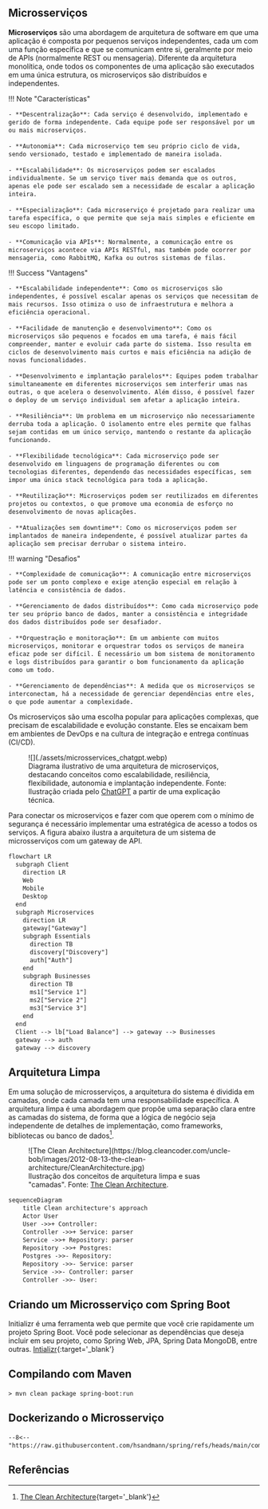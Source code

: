 
## Microsserviços

**Microserviços** são uma abordagem de arquitetura de software em que uma aplicação é composta por pequenos serviços independentes, cada um com uma função específica e que se comunicam entre si, geralmente por meio de APIs (normalmente REST ou mensageria). Diferente da arquitetura monolítica, onde todos os componentes de uma aplicação são executados em uma única estrutura, os microserviços são distribuídos e independentes.

!!! Note "Características"

    - **Descentralização**: Cada serviço é desenvolvido, implementado e gerido de forma independente. Cada equipe pode ser responsável por um ou mais microserviços.
    
    - **Autonomia**: Cada microserviço tem seu próprio ciclo de vida, sendo versionado, testado e implementado de maneira isolada.

    - **Escalabilidade**: Os microserviços podem ser escalados individualmente. Se um serviço tiver mais demanda que os outros, apenas ele pode ser escalado sem a necessidade de escalar a aplicação inteira.

    - **Especialização**: Cada microserviço é projetado para realizar uma tarefa específica, o que permite que seja mais simples e eficiente em seu escopo limitado.

    - **Comunicação via APIs**: Normalmente, a comunicação entre os microserviços acontece via APIs RESTful, mas também pode ocorrer por mensageria, como RabbitMQ, Kafka ou outros sistemas de filas.

!!! Success "Vantagens"

    - **Escalabilidade independente**: Como os microserviços são independentes, é possível escalar apenas os serviços que necessitam de mais recursos. Isso otimiza o uso de infraestrutura e melhora a eficiência operacional.

    - **Facilidade de manutenção e desenvolvimento**: Como os microserviços são pequenos e focados em uma tarefa, é mais fácil compreender, manter e evoluir cada parte do sistema. Isso resulta em ciclos de desenvolvimento mais curtos e mais eficiência na adição de novas funcionalidades.

    - **Desenvolvimento e implantação paralelos**: Equipes podem trabalhar simultaneamente em diferentes microserviços sem interferir umas nas outras, o que acelera o desenvolvimento. Além disso, é possível fazer o deploy de um serviço individual sem afetar a aplicação inteira.

    - **Resiliência**: Um problema em um microserviço não necessariamente derruba toda a aplicação. O isolamento entre eles permite que falhas sejam contidas em um único serviço, mantendo o restante da aplicação funcionando.

    - **Flexibilidade tecnológica**: Cada microserviço pode ser desenvolvido em linguagens de programação diferentes ou com tecnologias diferentes, dependendo das necessidades específicas, sem impor uma única stack tecnológica para toda a aplicação.

    - **Reutilização**: Microserviços podem ser reutilizados em diferentes projetos ou contextos, o que promove uma economia de esforço no desenvolvimento de novas aplicações.

    - **Atualizações sem downtime**: Como os microserviços podem ser implantados de maneira independente, é possível atualizar partes da aplicação sem precisar derrubar o sistema inteiro.

!!! warning "Desafios"

    - **Complexidade de comunicação**: A comunicação entre microserviços pode ser um ponto complexo e exige atenção especial em relação à latência e consistência de dados.

    - **Gerenciamento de dados distribuídos**: Como cada microserviço pode ter seu próprio banco de dados, manter a consistência e integridade dos dados distribuídos pode ser desafiador.

    - **Orquestração e monitoração**: Em um ambiente com muitos microserviços, monitorar e orquestrar todos os serviços de maneira eficaz pode ser difícil. É necessário um bom sistema de monitoramento e logs distribuídos para garantir o bom funcionamento da aplicação como um todo.

    - **Gerenciamento de dependências**: A medida que os microserviços se interconectam, há a necessidade de gerenciar dependências entre eles, o que pode aumentar a complexidade.

Os microserviços são uma escolha popular para aplicações complexas, que precisam de escalabilidade e evolução constante. Eles se encaixam bem em ambientes de DevOps e na cultura de integração e entrega contínuas (CI/CD).

<figure markdown="span">
  ![](./assets/microsservices_chatgpt.webp)
  <figcaption>Diagrama ilustrativo de uma arquitetura de microserviços, destacando conceitos como escalabilidade, resiliência, flexibilidade, autonomia e implantação independente. Fonte: Ilustração criada pelo <a href='https://chat.openai.com/' target='_blank'>ChatGPT</a> a partir de uma explicação técnica.</figcaption>
</figure>

Para conectar os microserviços e fazer com que operem com o mínimo de segurança é necessário implementar uma estratégica de acesso a todos os serviços. A figura abaixo ilustra a arquitetura de um sistema de microsserviços com um gateway de API.

``` mermaid
flowchart LR
  subgraph Client
    direction LR
    Web
    Mobile
    Desktop
  end
  subgraph Microservices
    direction LR
    gateway["Gateway"]
    subgraph Essentials
      direction TB
      discovery["Discovery"]
      auth["Auth"]
    end
    subgraph Businesses
      direction TB
      ms1["Service 1"]
      ms2["Service 2"]
      ms3["Service 3"]
    end
  end
  Client --> lb["Load Balance"] --> gateway --> Businesses
  gateway --> auth
  gateway --> discovery
```


## Arquitetura Limpa

Em uma solução de microsserviços, a arquitetura do sistema é dividida em camadas, onde cada camada tem uma responsabilidade específica. A arquitetura limpa é uma abordagem que propõe uma separação clara entre as camadas do sistema, de forma que a lógica de negócio seja independente de detalhes de implementação, como frameworks, bibliotecas ou banco de dados[^1].

<figure markdown="span">
  ![The Clean Architecture](https://blog.cleancoder.com/uncle-bob/images/2012-08-13-the-clean-architecture/CleanArchitecture.jpg)
  <figcaption>Ilustração dos conceitos de arquitetura limpa e suas "camadas". Fonte: <a href='https://blog.cleancoder.com/uncle-bob/2012/08/13/the-clean-architecture.html' target='_blank'>The Clean Architecture</a>.</figcaption>
</figure>

``` mermaid
sequenceDiagram
    title Clean architecture's approach    
    Actor User
    User ->>+ Controller: 
    Controller ->>+ Service: parser
    Service ->>+ Repository: parser
    Repository ->>+ Postgres: 
    Postgres ->>- Repository: 
    Repository ->>- Service: parser
    Service ->>- Controller: parser
    Controller ->>- User: 
```

## Criando um Microsserviço com Spring Boot

Initializr é uma ferramenta web que permite que você crie rapidamente um projeto Spring Boot. Você pode selecionar as dependências que deseja incluir em seu projeto, como Spring Web, JPA, Spring Data MongoDB, entre outras.
[Intializr](https://start.spring.io/){:target='_blank'}

## Compilando com Maven

<!-- termynal -->

``` { bash }
> mvn clean package spring-boot:run
```


## Dockerizando o Microsserviço

``` { .yaml title="compose.yaml" }
--8<-- "https://raw.githubusercontent.com/hsandmann/spring/refs/heads/main/compose.yaml"
```


## Referências

[^1]: [The Clean Architecture](https://blog.cleancoder.com/uncle-bob/2012/08/13/the-clean-architecture.html){target='_blank'}
[^2]: [Apache Maven Project](https://maven.apache.org/){target='_blank'}
[^3]: [Maven Repository](https://mvnrepository.com/){target='_blank'}
